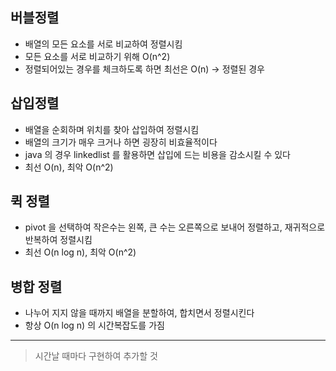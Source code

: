 ## 버블정렬
- 배열의 모든 요소를 서로 비교하여 정렬시킴
- 모든 요소를 서로 비교하기 위해 O(n^2)
- 정렬되어있는 경우를 체크하도록 하면 최선은 O(n) -> 정렬된 경우

## 삽입정렬
- 배열을 순회하며 위치를 찾아 삽입하여 정렬시킴
- 배열의 크기가 매우 크거나 하면 굉장히 비효율적이다
- java 의 경우 linkedlist 를 활용하면 삽입에 드는 비용을 감소시킬 수 있다
- 최선 O(n), 최악 O(n^2)

## 퀵 정렬
- pivot 을 선택하여 작은수는 왼쪽, 큰 수는 오른쪽으로 보내어 정렬하고, 재귀적으로 반복하여 정렬시킴
- 최선 O(n log n), 최악 O(n^2)

## 병합 정렬
- 나누어 지지 않을 때까지 배열을 분할하여, 합치면서 정렬시킨다
- 항상 O(n log n) 의 시간복잡도를 가짐


---
> 시간날 때마다 구현하여 추가할 것
